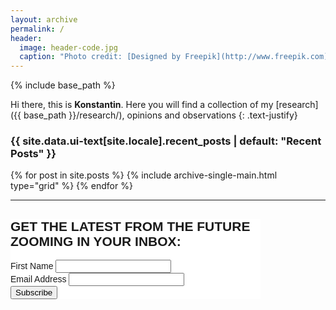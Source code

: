 ```yaml
---
layout: archive
permalink: / 
header:
  image: header-code.jpg
  caption: "Photo credit: [Designed by Freepik](http://www.freepik.com)"
---
```


{% include base_path %}

<section class="page__content" itemprop="text" markdown="1">

Hi there, this is __Konstantin__. Here you will find a collection of my [research]({{ base_path }}/research/), opinions and observations
{: .text-justify}

</section>

<h3 class="archive__subtitle">{{ site.data.ui-text[site.locale].recent_posts | default: "Recent Posts" }}</h3>

<div class="grid__wrapper">
{% for post in site.posts %}
      {% include archive-single-main.html type="grid" %} 
{% endfor %}
</div>

<section class="page__content cf" itemprop="text" markdown="1">

---

<!-- Begin MailChimp Signup Form -->
<link href="//cdn-images.mailchimp.com/embedcode/classic-10_7.css" rel="stylesheet" type="text/css">
<style type="text/css">
	#mc_embed_signup{background:#fff; clear:left; font:14px Helvetica,Arial,sans-serif;  width:400px;}
	/* Add your own MailChimp form style overrides in your site stylesheet or in this style block.
	   We recommend moving this block and the preceding CSS link to the HEAD of your HTML file. */
</style>
<div id="mc_embed_signup">
<form action="//futurezoom.us15.list-manage.com/subscribe/post?u=d2cab464e1dfdf8aa2fcfe459&amp;id=3d571ba1db" method="post" id="mc-embedded-subscribe-form" name="mc-embedded-subscribe-form" class="validate" target="_blank" novalidate>
    <div id="mc_embed_signup_scroll">
	<h2>GET THE LATEST FROM THE FUTURE ZOOMING IN YOUR INBOX:</h2>
<div class="mc-field-group">
	<label for="mce-FNAME">First Name </label>
	<input type="text" value="" name="FNAME" class="required" id="mce-FNAME">
</div>
<div class="mc-field-group">
	<label for="mce-EMAIL">Email Address </label>
	<input type="email" value="" name="EMAIL" class="required email" id="mce-EMAIL">
</div>
	<div id="mce-responses" class="clear">
		<div class="response" id="mce-error-response" style="display:none"></div>
		<div class="response" id="mce-success-response" style="display:none"></div>
	</div>    <!-- real people should not fill this in and expect good things - do not remove this or risk form bot signups-->
    <div style="position: absolute; left: -5000px;" aria-hidden="true"><input type="text" name="b_d2cab464e1dfdf8aa2fcfe459_3d571ba1db" tabindex="-1" value=""></div>
    <div class="clear"><input type="submit" value="Subscribe" name="subscribe" id="mc-embedded-subscribe" class="button"></div>
    </div>
</form>
</div>
<script type='text/javascript' src='//s3.amazonaws.com/downloads.mailchimp.com/js/mc-validate.js'></script><script type='text/javascript'>(function($) {window.fnames = new Array(); window.ftypes = new Array();fnames[1]='FNAME';ftypes[1]='text';fnames[0]='EMAIL';ftypes[0]='email';}(jQuery));var $mcj = jQuery.noConflict(true);</script>
<!--End mc_embed_signup-->

</section>

